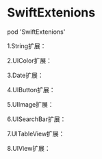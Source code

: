 # SwiftExtenions

pod 'SwiftExtenions'

1.String扩展：

2.UIColor扩展：

3.Date扩展：

4.UIButton扩展：

5.UIImage扩展：

6.UISearchBar扩展：

7.UITableView扩展：

8.UIView扩展：

